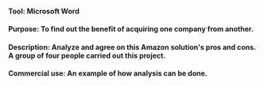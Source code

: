 #### Tool: Microsoft Word

#### Purpose: To find out the benefit of acquiring one company from another.

#### Description: Analyze and agree on this Amazon solution's pros and cons. A group of four people carried out this project.

#### Commercial use: An example of how analysis can be done.
